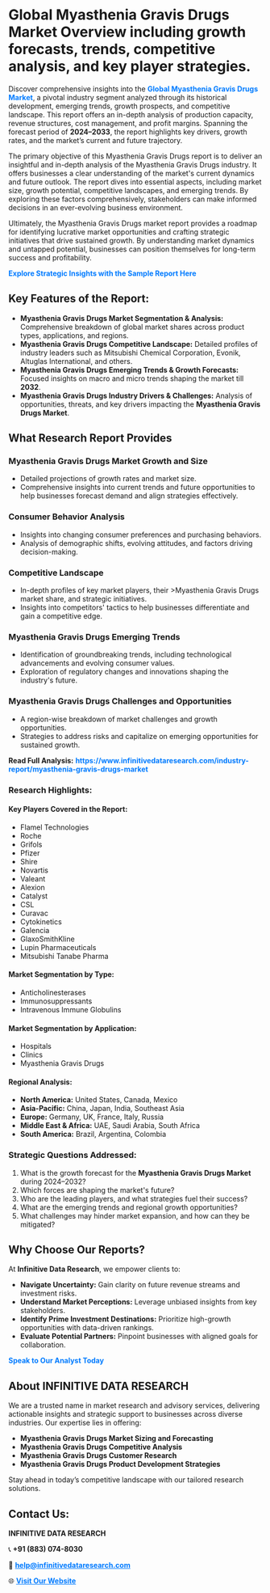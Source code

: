 <h1>Global Myasthenia Gravis Drugs Market Overview including growth forecasts, trends, competitive analysis, and key player strategies.</h1>
<p>
Discover comprehensive insights into the 
<a href="https://www.infinitivedataresearch.com/industry-report/myasthenia-gravis-drugs-market" rel="dofollow" style="color: #007BFF; text-decoration: none;"><strong>Global Myasthenia Gravis Drugs Market</strong></a>, a pivotal industry segment analyzed through its historical development, emerging trends, growth prospects, and competitive landscape. This report offers an in-depth analysis of production capacity, revenue structures, cost management, and profit margins. Spanning the forecast period of <strong>2024–2033</strong>, the report highlights key drivers, growth rates, and the market’s current and future trajectory.
</p>
<p>
The primary objective of this Myasthenia Gravis Drugs report is to deliver an insightful and in-depth analysis of the Myasthenia Gravis Drugs industry. It offers businesses a clear understanding of the market's current dynamics and future outlook. The report dives into essential aspects, including market size, growth potential, competitive landscapes, and emerging trends. By exploring these factors comprehensively, stakeholders can make informed decisions in an ever-evolving business environment.
</p>
<p>
Ultimately, the Myasthenia Gravis Drugs market report provides a roadmap for identifying lucrative market opportunities and crafting strategic initiatives that drive sustained growth. By understanding market dynamics and untapped potential, businesses can position themselves for long-term success and profitability.
</p>
<p>
<a href="https://www.infinitivedataresearch.com/request-sample/reportId=103172" style="color: #007BFF; text-decoration: none;"><strong>Explore Strategic Insights with the Sample Report Here</strong></a>
</p>

<h2>Key Features of the Report:</h2>
<ul>
<li><strong>Myasthenia Gravis Drugs Market Segmentation & Analysis:</strong> Comprehensive breakdown of global market shares across product types, applications, and regions.</li>
<li><strong>Myasthenia Gravis Drugs Competitive Landscape:</strong> Detailed profiles of industry leaders such as Mitsubishi Chemical Corporation, Evonik, Altuglas International, and others.</li>
<li><strong>Myasthenia Gravis Drugs Emerging Trends & Growth Forecasts:</strong> Focused insights on macro and micro trends shaping the market till <strong>2032</strong>.</li>
<li><strong>Myasthenia Gravis Drugs Industry Drivers & Challenges:</strong> Analysis of opportunities, threats, and key drivers impacting the <strong>Myasthenia Gravis Drugs Market</strong>.</li>
</ul>

<h2>What Research Report Provides</h2>
<h3>Myasthenia Gravis Drugs Market Growth and Size</h3>
<ul>
<li>Detailed projections of growth rates and market size.</li>
<li>Comprehensive insights into current trends and future opportunities to help businesses forecast demand and align strategies effectively.</li>
</ul>

<h3>Consumer Behavior Analysis</h3>
<ul>
<li>Insights into changing consumer preferences and purchasing behaviors.</li>
<li>Analysis of demographic shifts, evolving attitudes, and factors driving decision-making.</li>
</ul>

<h3>Competitive Landscape</h3>
<ul>
<li>In-depth profiles of key market players, their >Myasthenia Gravis Drugs market share, and strategic initiatives.</li>
<li>Insights into competitors' tactics to help businesses differentiate and gain a competitive edge.</li>
</ul>

<h3>Myasthenia Gravis Drugs Emerging Trends</h3>
<ul>
<li>Identification of groundbreaking trends, including technological advancements and evolving consumer values.</li>
<li>Exploration of regulatory changes and innovations shaping the industry's future.</li>
</ul>

<h3>Myasthenia Gravis Drugs Challenges and Opportunities</h3>
<ul>
<li>A region-wise breakdown of market challenges and growth opportunities.</li>
<li>Strategies to address risks and capitalize on emerging opportunities for sustained growth.</li>
</ul>
<p><strong>Read Full Analysis:</strong> <a href="https://www.infinitivedataresearch.com/industry-report/myasthenia-gravis-drugs-market" rel="dofollow" style="color: #007BFF; text-decoration: none;"><strong>https://www.infinitivedataresearch.com/industry-report/myasthenia-gravis-drugs-market</strong></a></p>
<h3>Research Highlights:</h3>
<h4>Key Players Covered in the Report:</h4>
<ul><li>Flamel Technologies</li><li>Roche</li><li>Grifols</li><li>Pfizer</li><li>Shire</li><li>Novartis</li><li>Valeant</li><li>Alexion</li><li>Catalyst</li><li>CSL</li><li>Curavac</li><li>Cytokinetics</li><li>Galencia</li><li>GlaxoSmithKline</li><li>Lupin Pharmaceuticals</li><li>Mitsubishi Tanabe Pharma</li></ul>
<h4>Market Segmentation by Type:</h4>
<ul><li>Anticholinesterases</li><li>Immunosuppressants</li><li>Intravenous Immune Globulins</li></ul>
<h4>Market Segmentation by Application:</h4>
<ul><li>Hospitals</li><li>Clinics</li><li>Myasthenia Gravis Drugs</li></ul>

<h4>Regional Analysis:</h4>
<ul>
<li><strong>North America:</strong> United States, Canada, Mexico</li>
<li><strong>Asia-Pacific:</strong> China, Japan, India, Southeast Asia</li>
<li><strong>Europe:</strong> Germany, UK, France, Italy, Russia</li>
<li><strong>Middle East & Africa:</strong> UAE, Saudi Arabia, South Africa</li>
<li><strong>South America:</strong> Brazil, Argentina, Colombia</li>
</ul>

<h3>Strategic Questions Addressed:</h3>
<ol>
<li>What is the growth forecast for the <strong>Myasthenia Gravis Drugs Market</strong> during 2024–2032?</li>
<li>Which forces are shaping the market's future?</li>
<li>Who are the leading players, and what strategies fuel their success?</li>
<li>What are the emerging trends and regional growth opportunities?</li>
<li>What challenges may hinder market expansion, and how can they be mitigated?</li>
</ol>

<h2>Why Choose Our Reports?</h2>
<p>At <strong>Infinitive Data Research</strong>, we empower clients to:</p>
<ul>
<li><strong>Navigate Uncertainty:</strong> Gain clarity on future revenue streams and investment risks.</li>
<li><strong>Understand Market Perceptions:</strong> Leverage unbiased insights from key stakeholders.</li>
<li><strong>Identify Prime Investment Destinations:</strong> Prioritize high-growth opportunities with data-driven rankings.</li>
<li><strong>Evaluate Potential Partners:</strong> Pinpoint businesses with aligned goals for collaboration.</li>
</ul>
<p><a href="https://www.infinitivedataresearch.com/industry-report/myasthenia-gravis-drugs-market" rel="dofollow" style="color: #007BFF; text-decoration: none;"><strong>Speak to Our Analyst Today</strong></a></p>

<h2>About INFINITIVE DATA RESEARCH</h2>
<p>We are a trusted name in market research and advisory services, delivering actionable insights and strategic support to businesses across diverse industries. Our expertise lies in offering:</p>
<ul>
<li><strong>Myasthenia Gravis Drugs Market Sizing and Forecasting</strong></li>
<li><strong>Myasthenia Gravis Drugs Competitive Analysis</strong></li>
<li><strong>Myasthenia Gravis Drugs Customer Research</strong></li>
<li><strong>Myasthenia Gravis Drugs Product Development Strategies</strong></li>
</ul>
<p>Stay ahead in today’s competitive landscape with our tailored research solutions.</p>

<h2>Contact Us:</h2>
<p><strong>INFINITIVE DATA RESEARCH</strong></p>
<p>📞 <strong>+91 (883) 074-8030</strong></p>
<p>📧 <strong><a href="mailto:help@infinitivedataresearch.com" style="color: #007BFF;">help@infinitivedataresearch.com</a></strong></p>
<p>🌐 <strong><a href="https://www.infinitivedataresearch.com" rel="dofollow" style="color: #007BFF;">Visit Our Website</a></strong></p>